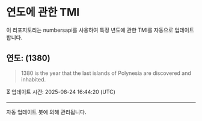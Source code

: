 
# 연도에 관한 TMI

이 리포지토리는 numbersapi를 사용하여 특정 년도에 관한 TMI를 자동으로 업데이트합니다.

## 연도: (1380)
> 1380 is the year that the last islands of Polynesia are discovered and inhabited.

⏳ 업데이트 시간: 2025-08-24 16:44:20 (UTC)

---
자동 업데이트 봇에 의해 관리됩니다.
